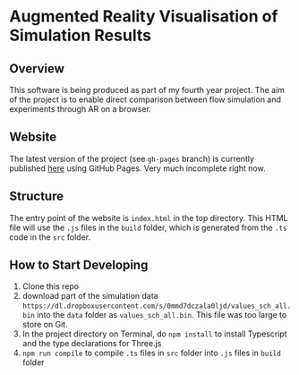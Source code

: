 # Augmented Reality Visualisation of Simulation Results

## Overview
This software is being produced as part of my fourth year project. The aim of the project is to enable direct comparison between flow simulation and experiments through AR on a browser.

## Website
The latest version of the project (see `gh-pages` branch) is currently published [here](https://rickythedeveloper.github.io/IIB-Project-AR/) using GitHub Pages. Very much incomplete right now.

## Structure
The entry point of the website is `index.html` in the top directory. This HTML file will use the `.js` files in the `build` folder, which is generated from the `.ts` code in the `src` folder.

## How to Start Developing
1. Clone this repo
1. download part of the simulation data `https://dl.dropboxusercontent.com/s/0mmd7dczala0ljd/values_sch_all.bin` into the `data` folder as `values_sch_all.bin`. This file was too large to store on Git.
1. In the project directory on Terminal, do `npm install` to install Typescript and the type declarations for Three.js
1. `npm run compile` to compile `.ts` files in `src` folder into `.js` files in `build` folder